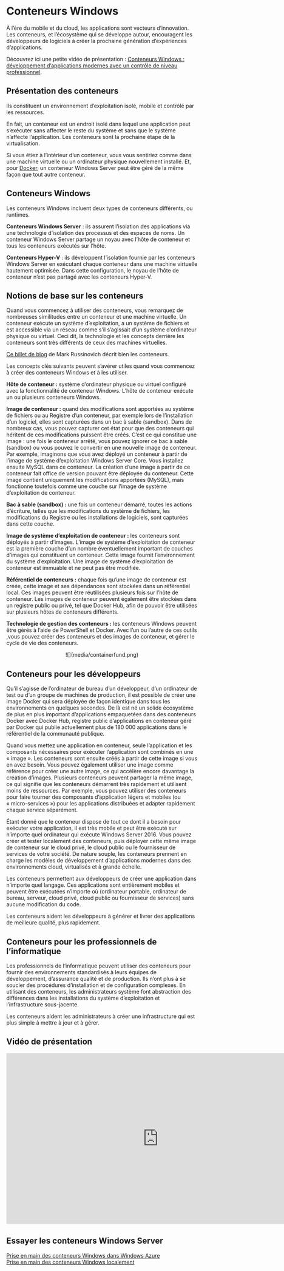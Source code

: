 # Conteneurs Windows

À l’ère du mobile et du cloud, les applications sont vecteurs d’innovation. Les conteneurs, et l’écosystème qui se développe autour, encouragent les développeurs de logiciels à créer la prochaine génération d’expériences d’applications.

Découvrez ici une petite vidéo de présentation : [Conteneurs Windows : développement d’applications modernes avec un contrôle de niveau professionnel](https://youtu.be/Ryx3o0rD5lY).

## Présentation des conteneurs

Ils constituent un environnement d’exploitation isolé, mobile et contrôlé par les ressources.

En fait, un conteneur est un endroit isolé dans lequel une application peut s’exécuter sans affecter le reste du système et sans que le système n’affecte l’application. Les conteneurs sont la prochaine étape de la virtualisation.

Si vous étiez à l’intérieur d’un conteneur, vous vous sentiriez comme dans une machine virtuelle ou un ordinateur physique nouvellement installé. Et, pour [Docker](https://www.docker.com/), un conteneur Windows Server peut être géré de la même façon que tout autre conteneur.

## Conteneurs Windows

Les conteneurs Windows incluent deux types de conteneurs différents, ou runtimes.

**Conteneurs Windows Server** : ils assurent l’isolation des applications via une technologie d’isolation des processus et des espaces de noms. Un conteneur Windows Server partage un noyau avec l’hôte de conteneur et tous les conteneurs exécutés sur l’hôte.

**Conteneurs Hyper-V** : ils développent l’isolation fournie par les conteneurs Windows Server en exécutant chaque conteneur dans une machine virtuelle hautement optimisée. Dans cette configuration, le noyau de l’hôte de conteneur n’est pas partagé avec les conteneurs Hyper-V.


## Notions de base sur les conteneurs

Quand vous commencez à utiliser des conteneurs, vous remarquez de nombreuses similitudes entre un conteneur et une machine virtuelle. Un conteneur exécute un système d’exploitation, a un système de fichiers et est accessible via un réseau comme s’il s’agissait d’un système d’ordinateur physique ou virtuel. Ceci dit, la technologie et les concepts derrière les conteneurs sont très différents de ceux des machines virtuelles.

[Ce billet de blog](http://azure.microsoft.com/blog/2015/08/17/containers-docker-windows-and-trends/) de Mark Russinovich décrit bien les conteneurs.

Les concepts clés suivants peuvent s’avérer utiles quand vous commencez à créer des conteneurs Windows et à les utiliser.

**Hôte de conteneur :** système d’ordinateur physique ou virtuel configuré avec la fonctionnalité de conteneur Windows. L’hôte de conteneur exécute un ou plusieurs conteneurs Windows.

**Image de conteneur :** quand des modifications sont apportées au système de fichiers ou au Registre d’un conteneur, par exemple lors de l’installation d’un logiciel, elles sont capturées dans un bac à sable (sandbox). Dans de nombreux cas, vous pouvez capturer cet état pour que des conteneurs qui héritent de ces modifications puissent être créés. C’est ce qui constitue une image : une fois le conteneur arrêté, vous pouvez ignorer ce bac à sable (sandbox) ou vous pouvez le convertir en une nouvelle image de conteneur. Par exemple, imaginons que vous avez déployé un conteneur à partir de l’image de système d’exploitation Windows Server Core. Vous installez ensuite MySQL dans ce conteneur. La création d’une image à partir de ce conteneur fait office de version pouvant être déployée du conteneur. Cette image contient uniquement les modifications apportées (MySQL), mais fonctionne toutefois comme une couche sur l’image de système d’exploitation de conteneur.

**Bac à sable (sandbox) :** une fois un conteneur démarré, toutes les actions d’écriture, telles que les modifications du système de fichiers, les modifications du Registre ou les installations de logiciels, sont capturées dans cette couche.

**Image de système d’exploitation de conteneur :** les conteneurs sont déployés à partir d’images. L’image de système d’exploitation de conteneur est la première couche d’un nombre éventuellement important de couches d’images qui constituent un conteneur. Cette image fournit l’environnement du système d’exploitation. Une image de système d’exploitation de conteneur est immuable et ne peut pas être modifiée.

**Référentiel de conteneurs :** chaque fois qu’une image de conteneur est créée, cette image et ses dépendances sont stockées dans un référentiel local. Ces images peuvent être réutilisées plusieurs fois sur l’hôte de conteneur. Les images de conteneur peuvent également être stockées dans un registre public ou privé, tel que Docker Hub, afin de pouvoir être utilisées sur plusieurs hôtes de conteneurs différents.

**Technologie de gestion des conteneurs :** les conteneurs Windows peuvent être gérés à l’aide de PowerShell et Docker. Avec l’un ou l’autre de ces outils ,vous pouvez créer des conteneurs et des images de conteneur, et gérer le cycle de vie des conteneurs.

<center>![](media/containerfund.png)</center>

## Conteneurs pour les développeurs

Qu’il s’agisse de l’ordinateur de bureau d’un développeur, d’un ordinateur de test ou d’un groupe de machines de production, il est possible de créer une image Docker qui sera déployée de façon identique dans tous les environnements en quelques secondes. De là est né un solide écosystème de plus en plus important d’applications empaquetées dans des conteneurs Docker avec Docker Hub, registre public d’applications en conteneur géré par Docker qui publie actuellement plus de 180 000 applications dans le référentiel de la communauté publique.

Quand vous mettez une application en conteneur, seule l’application et les composants nécessaires pour exécuter l’application sont combinés en une « image ». Les conteneurs sont ensuite créés à partir de cette image si vous en avez besoin. Vous pouvez également utiliser une image comme référence pour créer une autre image, ce qui accélère encore davantage la création d’images. Plusieurs conteneurs peuvent partager la même image, ce qui signifie que les conteneurs démarrent très rapidement et utilisent moins de ressources. Par exemple, vous pouvez utiliser des conteneurs pour faire tourner des composants d’application légers et mobiles (ou « micro-services ») pour les applications distribuées et adapter rapidement chaque service séparément.

Étant donné que le conteneur dispose de tout ce dont il a besoin pour exécuter votre application, il est très mobile et peut être exécuté sur n’importe quel ordinateur qui exécute Windows Server 2016. Vous pouvez créer et tester localement des conteneurs, puis déployer cette même image de conteneur sur le cloud privé, le cloud public ou le fournisseur de services de votre société. De nature souple, les conteneurs prennent en charge les modèles de développement d’applications modernes dans des environnements cloud, virtualisés et à grande échelle.

Les conteneurs permettent aux développeurs de créer une application dans n’importe quel langage. Ces applications sont entièrement mobiles et peuvent être exécutées n’importe où (ordinateur portable, ordinateur de bureau, serveur, cloud privé, cloud public ou fournisseur de services) sans aucune modification du code.

Les conteneurs aident les développeurs à générer et livrer des applications de meilleure qualité, plus rapidement.

## Conteneurs pour les professionnels de l’informatique

Les professionnels de l’informatique peuvent utiliser des conteneurs pour fournir des environnements standardisés à leurs équipes de développement, d’assurance qualité et de production. Ils n’ont plus à se soucier des procédures d’installation et de configuration complexes. En utilisant des conteneurs, les administrateurs système font abstraction des différences dans les installations du système d’exploitation et l’infrastructure sous-jacente.

Les conteneurs aident les administrateurs à créer une infrastructure qui est plus simple à mettre à jour et à gérer.

## Vidéo de présentation

<iframe 
src="https://channel9.msdn.com/Blogs/containers/Containers-101-with-Microsoft-and-Docker/player#ccLang=fr" width="800" height="450" allowFullScreen="true" frameBorder="0" scrolling="no"></iframe>


## Essayer les conteneurs Windows Server

[Prise en main des conteneurs Windows dans Windows Azure](../quick_start/azure_setup.md)  
[Prise en main des conteneurs Windows localement](../quick_start/container_setup.md)




